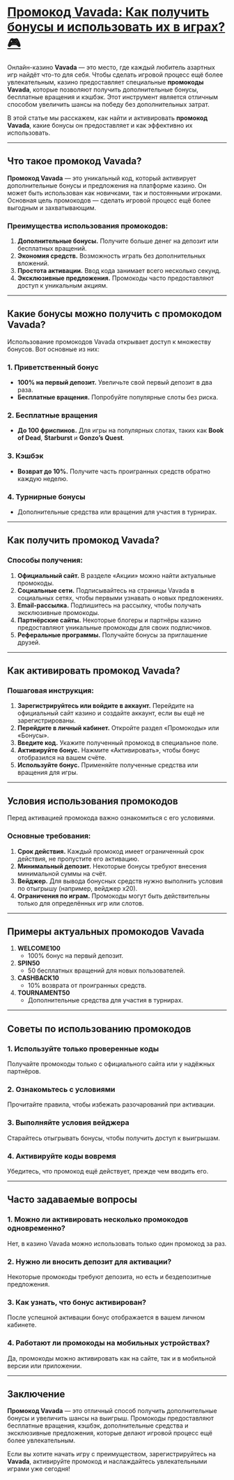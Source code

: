 # [Промокод Vavada: Как получить бонусы и использовать их в играх? 🎮](https://partnervavadarv.com?promo=75590753-cc8b-4c4a-8d71-99b7a2293439-jud\&target=register)

Онлайн-казино **Vavada** — это место, где каждый любитель азартных игр найдёт что-то для себя. Чтобы сделать игровой процесс ещё более увлекательным, казино предоставляет специальные **промокоды Vavada**, которые позволяют получить дополнительные бонусы, бесплатные вращения и кэшбэк. Этот инструмент является отличным способом увеличить шансы на победу без дополнительных затрат.

В этой статье мы расскажем, как найти и активировать **промокод Vavada**, какие бонусы он предоставляет и как эффективно их использовать.

***

## Что такое промокод Vavada?

**Промокод Vavada** — это уникальный код, который активирует дополнительные бонусы и предложения на платформе казино. Он может быть использован как новичками, так и постоянными игроками. Основная цель промокодов — сделать игровой процесс ещё более выгодным и захватывающим.

### Преимущества использования промокодов:

1. **Дополнительные бонусы.**
   Получите больше денег на депозит или бесплатных вращений.
2. **Экономия средств.**
   Возможность играть без дополнительных вложений.
3. **Простота активации.**
   Ввод кода занимает всего несколько секунд.
4. **Эксклюзивные предложения.**
   Промокоды часто предоставляют доступ к уникальным акциям.

***

## Какие бонусы можно получить с промокодом Vavada?

Использование промокодов Vavada открывает доступ к множеству бонусов. Вот основные из них:

### 1. Приветственный бонус

* **100% на первый депозит.**
  Увеличьте свой первый депозит в два раза.
* **Бесплатные вращения.**
  Попробуйте популярные слоты без риска.

### 2. Бесплатные вращения

* **До 100 фриспинов.**
  Для игры на популярных слотах, таких как **Book of Dead**, **Starburst** и **Gonzo’s Quest**.

### 3. Кэшбэк

* **Возврат до 10%.**
  Получите часть проигранных средств обратно каждую неделю.

### 4. Турнирные бонусы

* Дополнительные средства или вращения для участия в турнирах.

***

## Как получить промокод Vavada?

### Способы получения:

1. **Официальный сайт.**
   В разделе «Акции» можно найти актуальные промокоды.
2. **Социальные сети.**
   Подписывайтесь на страницы Vavada в социальных сетях, чтобы первыми узнавать о новых предложениях.
3. **Email-рассылка.**
   Подпишитесь на рассылку, чтобы получать эксклюзивные промокоды.
4. **Партнёрские сайты.**
   Некоторые блогеры и партнёры казино предоставляют уникальные промокоды для своих подписчиков.
5. **Реферальные программы.**
   Получайте бонусы за приглашение друзей.

***

## Как активировать промокод Vavada?

### Пошаговая инструкция:

1. **Зарегистрируйтесь или войдите в аккаунт.**
   Перейдите на официальный сайт казино и создайте аккаунт, если вы ещё не зарегистрированы.
2. **Перейдите в личный кабинет.**
   Откройте раздел «Промокоды» или «Бонусы».
3. **Введите код.**
   Укажите полученный промокод в специальное поле.
4. **Активируйте бонус.**
   Нажмите «Активировать», чтобы бонус отобразился на вашем счёте.
5. **Используйте бонус.**
   Применяйте полученные средства или вращения для игры.

***

## Условия использования промокодов

Перед активацией промокода важно ознакомиться с его условиями.

### Основные требования:

1. **Срок действия.**
   Каждый промокод имеет ограниченный срок действия, не пропустите его активацию.
2. **Минимальный депозит.**
   Некоторые бонусы требуют внесения минимальной суммы на счёт.
3. **Вейджер.**
   Для вывода бонусных средств нужно выполнить условия по отыгрышу (например, вейджер х20).
4. **Ограничения по играм.**
   Промокоды могут быть действительны только для определённых игр или слотов.

***

## Примеры актуальных промокодов Vavada

1. **WELCOME100**
   * 100% бонус на первый депозит.
2. **SPIN50**
   * 50 бесплатных вращений для новых пользователей.
3. **CASHBACK10**
   * 10% возврата от проигранных средств.
4. **TOURNAMENT50**
   * Дополнительные средства для участия в турнирах.

***

## Советы по использованию промокодов

### 1. Используйте только проверенные коды

Получайте промокоды только с официального сайта или у надёжных партнёров.

### 2. Ознакомьтесь с условиями

Прочитайте правила, чтобы избежать разочарований при активации.

### 3. Выполняйте условия вейджера

Старайтесь отыгрывать бонусы, чтобы получить доступ к выигрышам.

### 4. Активируйте коды вовремя

Убедитесь, что промокод ещё действует, прежде чем вводить его.

***

## Часто задаваемые вопросы

### 1. Можно ли активировать несколько промокодов одновременно?

Нет, в казино Vavada можно использовать только один промокод за раз.

### 2. Нужно ли вносить депозит для активации?

Некоторые промокоды требуют депозита, но есть и бездепозитные предложения.

### 3. Как узнать, что бонус активирован?

После успешной активации бонус отображается в вашем личном кабинете.

### 4. Работают ли промокоды на мобильных устройствах?

Да, промокоды можно активировать как на сайте, так и в мобильной версии или приложении.

***

## Заключение

**Промокод Vavada** — это отличный способ получить дополнительные бонусы и увеличить шансы на выигрыш. Промокоды предоставляют бесплатные вращения, кэшбэк, дополнительные средства и эксклюзивные предложения, которые делают игровой процесс ещё более увлекательным.

Если вы хотите начать игру с преимуществом, зарегистрируйтесь на **Vavada**, активируйте промокод и наслаждайтесь увлекательными играми уже сегодня!

